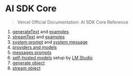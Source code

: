 # AI SDK Core

> Vercel Official Documentation: AI SDK Core Reference

1. [generateText](https://sdk.vercel.ai/docs/ai-sdk-core/generating-text#generatetext) and [examples](https://sdk.vercel.ai/docs/ai-sdk-core/generating-text#generatetext-1)
2. [streamText](https://sdk.vercel.ai/docs/ai-sdk-core/generating-text#streamtext) and [examples](https://sdk.vercel.ai/docs/ai-sdk-core/generating-text#streamtext-1)
3. [system prompt](https://sdk.vercel.ai/docs/foundations/prompts#system-prompts) and [system message](https://sdk.vercel.ai/docs/foundations/prompts#system-messages)
4. [providers and models](https://sdk.vercel.ai/docs/foundations/providers-and-models#providers-and-models)
5. [messages prompts](https://sdk.vercel.ai/docs/foundations/prompts#message-prompts)
6. [self-hosted models](https://sdk.vercel.ai/providers/openai-compatible-providers/lmstudio) setup by [LM Studio](https://lmstudio.ai/)
7. [generate object](https://sdk.vercel.ai/docs/ai-sdk-core/generating-structured-data#generate-object)
8. [stream object](https://sdk.vercel.ai/docs/ai-sdk-core/generating-structured-data#stream-object)